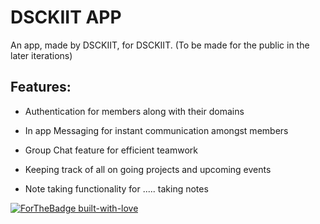 # DSCKIIT APP

An app, made by DSCKIIT, for DSCKIIT.
(To be made for the public in the later iterations)

## Features:
  * Authentication for members along with their domains
  
  
  * In app Messaging for instant communication amongst members
  
  
  * Group Chat feature for efficient teamwork
  
  
  * Keeping track of all on going projects and upcoming events
  
  
  * Note taking functionality for ..... taking notes

[![ForTheBadge built-with-love](http://ForTheBadge.com/images/badges/built-with-love.svg)](https://GitHub.com/Naereen/)

